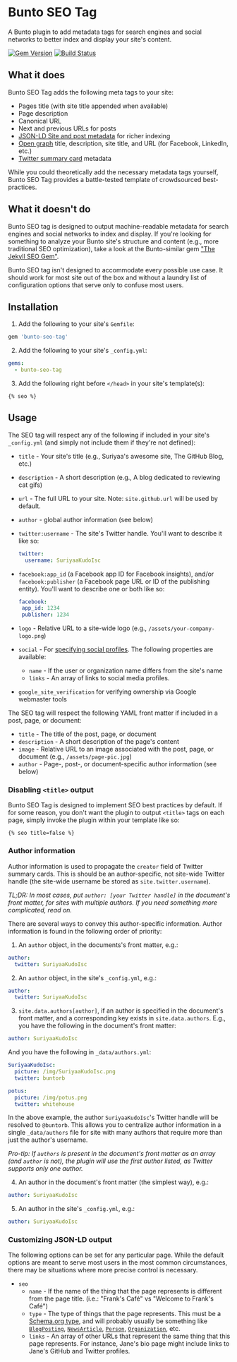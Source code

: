 # Bunto SEO Tag

A Bunto plugin to add metadata tags for search engines and social networks to better index and display your site's content.

[![Gem Version](https://badge.fury.io/rb/bunto-seo-tag.svg)](https://badge.fury.io/rb/bunto-seo-tag) [![Build Status](https://travis-ci.org/bunto/bunto-seo-tag.svg)](https://travis-ci.org/bunto/bunto-seo-tag)

## What it does

Bunto SEO Tag adds the following meta tags to your site:

* Pages title (with site title appended when available)
* Page description
* Canonical URL
* Next and previous URLs for posts
* [JSON-LD Site and post metadata](https://developers.google.com/structured-data/) for richer indexing
* [Open graph](http://ogp.me/) title, description, site title, and URL (for Facebook, LinkedIn, etc.)
* [Twitter summary card](https://dev.twitter.com/cards/overview) metadata

While you could theoretically add the necessary metadata tags yourself, Bunto SEO Tag provides a battle-tested template of crowdsourced best-practices.

## What it doesn't do

Bunto SEO tag is designed to output machine-readable metadata for search engines and social networks to index and display. If you're looking for something to analyze your Bunto site's structure and content (e.g., more traditional SEO optimization), take a look at the Bunto-similar gem ["The Jekyll SEO Gem"](https://github.com/pmarsceill/jekyll-seo-gem).

Bunto SEO tag isn't designed to accommodate every possible use case. It should work for most site out of the box and without a laundry list of configuration options that serve only to confuse most users.

## Installation

1. Add the following to your site's `Gemfile`:

  ```ruby
  gem 'bunto-seo-tag'
  ```

2. Add the following to your site's `_config.yml`:

  ```yml
  gems:
    - bunto-seo-tag
  ```

3. Add the following right before `</head>` in your site's template(s):

  ```liquid
  {% seo %}
  ```

## Usage

The SEO tag will respect any of the following if included in your site's `_config.yml` (and simply not include them if they're not defined):

* `title` - Your site's title (e.g., Suriyaa's awesome site, The GitHub Blog, etc.)
* `description` - A short description (e.g., A blog dedicated to reviewing cat gifs)
* `url` - The full URL to your site. Note: `site.github.url` will be used by default.
* `author` - global author information (see below)
* `twitter:username` - The site's Twitter handle. You'll want to describe it like so:

  ```yml
  twitter:
    username: SuriyaaKudoIsc
  ```

* `facebook:app_id` (a Facebook app ID for Facebook insights), and/or `facebook:publisher` (a Facebook page URL or ID of the publishing entity). You'll want to describe one or both like so:

   ```yml
  facebook:
    app_id: 1234
    publisher: 1234
   ```

* `logo` - Relative URL to a site-wide logo (e.g., `/assets/your-company-logo.png`)
* `social` - For [specifying social profiles](https://developers.google.com/structured-data/customize/social-profiles). The following properties are available:
  * `name` - If the user or organization name differs from the site's name
  * `links` - An array of links to social media profiles.
* `google_site_verification` for verifying ownership via Google webmaster tools

The SEO tag will respect the following YAML front matter if included in a post, page, or document:

* `title` - The title of the post, page, or document
* `description` - A short description of the page's content
* `image` - Relative URL to an image associated with the post, page, or document (e.g., `/assets/page-pic.jpg`)
* `author` - Page-, post-, or document-specific author information (see below)

### Disabling `<title>` output

Bunto SEO Tag is designed to implement SEO best practices by default. If for some reason, you don't want the plugin to output `<title>` tags on each page, simply invoke the plugin within your template like so:

```
{% seo title=false %}
```

### Author information

Author information is used to propagate the `creator` field of Twitter summary cards. This is should be an author-specific, not site-wide Twitter handle (the site-wide username be stored as `site.twitter.username`).

*TL;DR: In most cases, put `author: [your Twitter handle]` in the document's front matter, for sites with multiple authors. If you need something more complicated, read on.*

There are several ways to convey this author-specific information. Author information is found in the following order of priority:

1. An `author` object, in the documents's front matter, e.g.:

  ```yml
  author:
    twitter: SuriyaaKudoIsc
  ```

2. An `author` object, in the site's `_config.yml`, e.g.:

  ```yml
  author:
    twitter: SuriyaaKudoIsc
  ```

3. `site.data.authors[author]`, if an author is specified in the document's front matter, and a corresponding key exists in `site.data.authors`. E.g., you have the following in the document's front matter:

  ```yml
  author: SuriyaaKudoIsc
  ```

  And you have the following in `_data/authors.yml`:

  ```yml
  SuriyaaKudoIsc:
    picture: /img/SuriyaaKudoIsc.png
    twitter: buntorb

  potus:
    picture: /img/potus.png
    twitter: whitehouse
  ```

  In the above example, the author `SuriyaaKudoIsc`'s Twitter handle will be resolved to `@buntorb`. This allows you to centralize author information in a single `_data/authors` file for site with many authors that require more than just the author's username.

  *Pro-tip: If `authors` is present in the document's front matter as an array (and `author` is not), the plugin will use the first author listed, as Twitter supports only one author.*

4. An author in the document's front matter (the simplest way), e.g.:

  ```yml
  author: SuriyaaKudoIsc
  ```

5. An author in the site's `_config.yml`, e.g.:

  ```yml
  author: SuriyaaKudoIsc
  ```

### Customizing JSON-LD output

The following options can be set for any particular page. While the default options are meant to serve most users in the most common circumstances, there may be situations where more precise control is necessary.

* `seo`
  * `name` - If the name of the thing that the page represents is different from the page title. (i.e.: "Frank's Café" vs "Welcome to Frank's Café")
  * `type` - The type of things that the page represents. This must be a [Schema.org type](http://schema.org/docs/schemas.html), and will probably usually be something like [`BlogPosting`](http://schema.org/BlogPosting), [`NewsArticle`](http://schema.org/NewsArticle), [`Person`](http://schema.org/Person), [`Organization`](http://schema.org/Organization), etc.
  * `links` - An array of other URLs that represent the same thing that this page represents. For instance, Jane's bio page might include links to Jane's GitHub and Twitter profiles.
